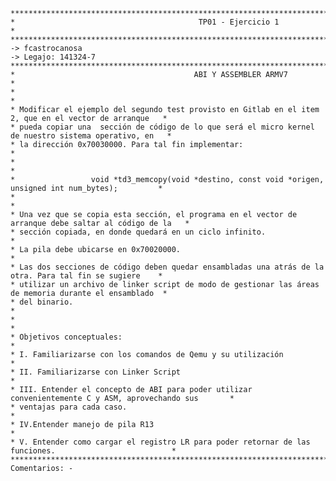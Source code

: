 ﻿

    *********************************************************************************************************
    *                                         TP01 - Ejercicio 1                                            *
    *********************************************************************************************************
    -> fcastrocanosa
    -> Legajo: 141324-7
    *********************************************************************************************************
    *                                        ABI Y ASSEMBLER ARMV7                                          *
    *                                                                                                       *
    * Modificar el ejemplo del segundo test provisto en Gitlab en el item 2, que en el vector de arranque   *
    * pueda copiar una  sección de código de lo que será el micro kernel de nuestro sistema operativo, en   *
    * la dirección 0x70030000. Para tal fin implementar:                                                    *
    *                                                                                                       *
    *                 void *td3_memcopy(void *destino, const void *origen, unsigned int num_bytes);         *
    *                                                                                                       *
    * Una vez que se copia esta sección, el programa en el vector de arranque debe saltar al código de la   *
    * sección copiada, en donde quedará en un ciclo infinito.                                               *
    * La pila debe ubicarse en 0x70020000.                                                                  *
    * Las dos secciones de código deben quedar ensambladas una atrás de la otra. Para tal fin se sugiere    *
    * utilizar un archivo de linker script de modo de gestionar las áreas de memoria durante el ensamblado  *
    * del binario.                                                                                          *
    *                                                                                                       *
    * Objetivos conceptuales:                                                                               *
    * I. Familiarizarse con los comandos de Qemu y su utilización                                           *
    * II. Familiarizarse con Linker Script                                                                  *
    * III. Entender el concepto de ABI para poder utilizar convenientemente C y ASM, aprovechando sus       *
    * ventajas para cada caso.                                                                              *
    * IV.Entender manejo de pila R13                                                                        *
    * V. Entender como cargar el registro LR para poder retornar de las funciones.                          *
    *********************************************************************************************************
    Comentarios: -
